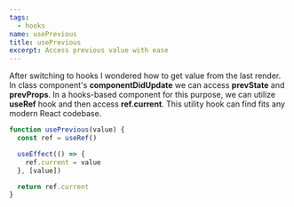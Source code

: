 ```yaml
---
tags:
  - hooks
name: usePrevious
title: usePrevious
excerpt: Access previous value with ease
---
```


After switching to hooks I wondered how to get value from the last render. In class component's __componentDidUpdate__ we can access __prevState__ and __prevProps__. In a hooks-based component for this purpose, we can utilize __useRef__ hook and then access __ref.current__. This utility hook can find fits any modern React codebase.

```jsx
function usePrevious(value) {
  const ref = useRef()

  useEffect(() => {
    ref.current = value
  }, [value])

  return ref.current
}
```
